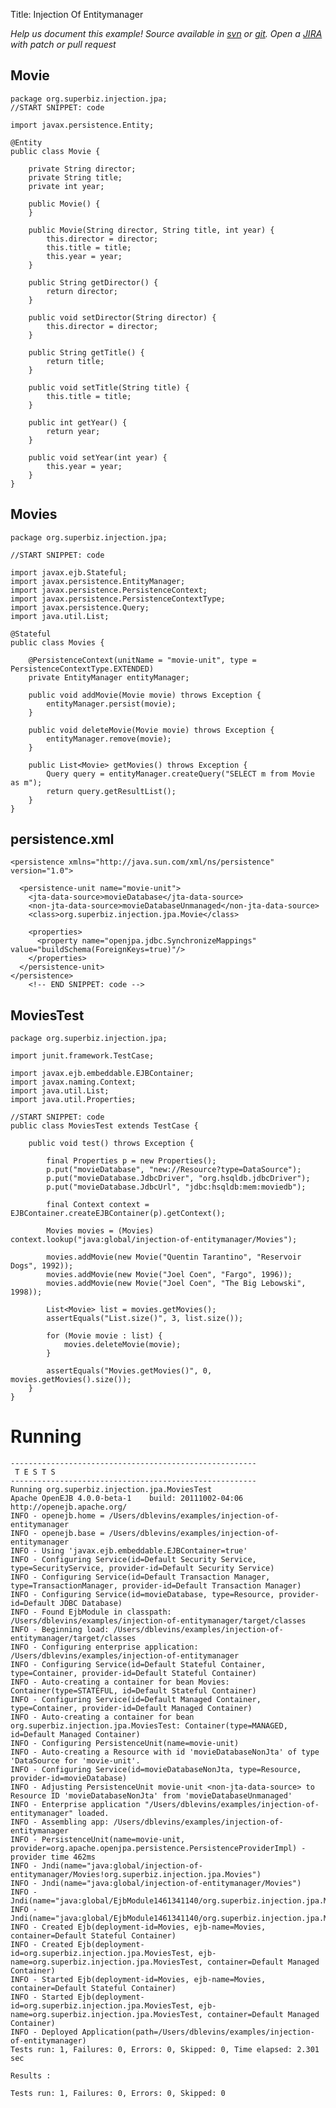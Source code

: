 Title: Injection Of Entitymanager

*Help us document this example! Source available in [svn](http://svn.apache.org/repos/asf/openejb/trunk/openejb/examples/injection-of-entitymanager) or [git](https://github.com/apache/openejb/tree/trunk/openejb/examples/injection-of-entitymanager). Open a [JIRA](https://issues.apache.org/jira/browse/TOMEE) with patch or pull request*

## Movie

    package org.superbiz.injection.jpa;
    //START SNIPPET: code
    
    import javax.persistence.Entity;
    
    @Entity
    public class Movie {
    
        private String director;
        private String title;
        private int year;
    
        public Movie() {
        }
    
        public Movie(String director, String title, int year) {
            this.director = director;
            this.title = title;
            this.year = year;
        }
    
        public String getDirector() {
            return director;
        }
    
        public void setDirector(String director) {
            this.director = director;
        }
    
        public String getTitle() {
            return title;
        }
    
        public void setTitle(String title) {
            this.title = title;
        }
    
        public int getYear() {
            return year;
        }
    
        public void setYear(int year) {
            this.year = year;
        }
    }

## Movies

    package org.superbiz.injection.jpa;
    
    //START SNIPPET: code
    
    import javax.ejb.Stateful;
    import javax.persistence.EntityManager;
    import javax.persistence.PersistenceContext;
    import javax.persistence.PersistenceContextType;
    import javax.persistence.Query;
    import java.util.List;
    
    @Stateful
    public class Movies {
    
        @PersistenceContext(unitName = "movie-unit", type = PersistenceContextType.EXTENDED)
        private EntityManager entityManager;
    
        public void addMovie(Movie movie) throws Exception {
            entityManager.persist(movie);
        }
    
        public void deleteMovie(Movie movie) throws Exception {
            entityManager.remove(movie);
        }
    
        public List<Movie> getMovies() throws Exception {
            Query query = entityManager.createQuery("SELECT m from Movie as m");
            return query.getResultList();
        }
    }

## persistence.xml

    <persistence xmlns="http://java.sun.com/xml/ns/persistence" version="1.0">
    
      <persistence-unit name="movie-unit">
        <jta-data-source>movieDatabase</jta-data-source>
        <non-jta-data-source>movieDatabaseUnmanaged</non-jta-data-source>
        <class>org.superbiz.injection.jpa.Movie</class>
    
        <properties>
          <property name="openjpa.jdbc.SynchronizeMappings" value="buildSchema(ForeignKeys=true)"/>
        </properties>
      </persistence-unit>
    </persistence>
        <!-- END SNIPPET: code -->
    

## MoviesTest

    package org.superbiz.injection.jpa;
    
    import junit.framework.TestCase;
    
    import javax.ejb.embeddable.EJBContainer;
    import javax.naming.Context;
    import java.util.List;
    import java.util.Properties;
    
    //START SNIPPET: code
    public class MoviesTest extends TestCase {
    
        public void test() throws Exception {
    
            final Properties p = new Properties();
            p.put("movieDatabase", "new://Resource?type=DataSource");
            p.put("movieDatabase.JdbcDriver", "org.hsqldb.jdbcDriver");
            p.put("movieDatabase.JdbcUrl", "jdbc:hsqldb:mem:moviedb");
    
            final Context context = EJBContainer.createEJBContainer(p).getContext();
    
            Movies movies = (Movies) context.lookup("java:global/injection-of-entitymanager/Movies");
    
            movies.addMovie(new Movie("Quentin Tarantino", "Reservoir Dogs", 1992));
            movies.addMovie(new Movie("Joel Coen", "Fargo", 1996));
            movies.addMovie(new Movie("Joel Coen", "The Big Lebowski", 1998));
    
            List<Movie> list = movies.getMovies();
            assertEquals("List.size()", 3, list.size());
    
            for (Movie movie : list) {
                movies.deleteMovie(movie);
            }
    
            assertEquals("Movies.getMovies()", 0, movies.getMovies().size());
        }
    }

# Running

    
    -------------------------------------------------------
     T E S T S
    -------------------------------------------------------
    Running org.superbiz.injection.jpa.MoviesTest
    Apache OpenEJB 4.0.0-beta-1    build: 20111002-04:06
    http://openejb.apache.org/
    INFO - openejb.home = /Users/dblevins/examples/injection-of-entitymanager
    INFO - openejb.base = /Users/dblevins/examples/injection-of-entitymanager
    INFO - Using 'javax.ejb.embeddable.EJBContainer=true'
    INFO - Configuring Service(id=Default Security Service, type=SecurityService, provider-id=Default Security Service)
    INFO - Configuring Service(id=Default Transaction Manager, type=TransactionManager, provider-id=Default Transaction Manager)
    INFO - Configuring Service(id=movieDatabase, type=Resource, provider-id=Default JDBC Database)
    INFO - Found EjbModule in classpath: /Users/dblevins/examples/injection-of-entitymanager/target/classes
    INFO - Beginning load: /Users/dblevins/examples/injection-of-entitymanager/target/classes
    INFO - Configuring enterprise application: /Users/dblevins/examples/injection-of-entitymanager
    INFO - Configuring Service(id=Default Stateful Container, type=Container, provider-id=Default Stateful Container)
    INFO - Auto-creating a container for bean Movies: Container(type=STATEFUL, id=Default Stateful Container)
    INFO - Configuring Service(id=Default Managed Container, type=Container, provider-id=Default Managed Container)
    INFO - Auto-creating a container for bean org.superbiz.injection.jpa.MoviesTest: Container(type=MANAGED, id=Default Managed Container)
    INFO - Configuring PersistenceUnit(name=movie-unit)
    INFO - Auto-creating a Resource with id 'movieDatabaseNonJta' of type 'DataSource for 'movie-unit'.
    INFO - Configuring Service(id=movieDatabaseNonJta, type=Resource, provider-id=movieDatabase)
    INFO - Adjusting PersistenceUnit movie-unit <non-jta-data-source> to Resource ID 'movieDatabaseNonJta' from 'movieDatabaseUnmanaged'
    INFO - Enterprise application "/Users/dblevins/examples/injection-of-entitymanager" loaded.
    INFO - Assembling app: /Users/dblevins/examples/injection-of-entitymanager
    INFO - PersistenceUnit(name=movie-unit, provider=org.apache.openjpa.persistence.PersistenceProviderImpl) - provider time 462ms
    INFO - Jndi(name="java:global/injection-of-entitymanager/Movies!org.superbiz.injection.jpa.Movies")
    INFO - Jndi(name="java:global/injection-of-entitymanager/Movies")
    INFO - Jndi(name="java:global/EjbModule1461341140/org.superbiz.injection.jpa.MoviesTest!org.superbiz.injection.jpa.MoviesTest")
    INFO - Jndi(name="java:global/EjbModule1461341140/org.superbiz.injection.jpa.MoviesTest")
    INFO - Created Ejb(deployment-id=Movies, ejb-name=Movies, container=Default Stateful Container)
    INFO - Created Ejb(deployment-id=org.superbiz.injection.jpa.MoviesTest, ejb-name=org.superbiz.injection.jpa.MoviesTest, container=Default Managed Container)
    INFO - Started Ejb(deployment-id=Movies, ejb-name=Movies, container=Default Stateful Container)
    INFO - Started Ejb(deployment-id=org.superbiz.injection.jpa.MoviesTest, ejb-name=org.superbiz.injection.jpa.MoviesTest, container=Default Managed Container)
    INFO - Deployed Application(path=/Users/dblevins/examples/injection-of-entitymanager)
    Tests run: 1, Failures: 0, Errors: 0, Skipped: 0, Time elapsed: 2.301 sec
    
    Results :
    
    Tests run: 1, Failures: 0, Errors: 0, Skipped: 0
    
